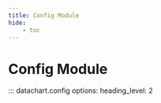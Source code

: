 ```yaml
---
title: Config Module
hide:
    - toc
---
```


# Config Module

::: datachart.config
    options:
        heading_level: 2

